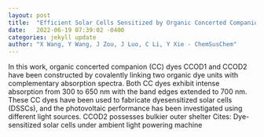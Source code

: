 ```yaml
---
layout: post
title:  "Efficient Solar Cells Sensitized by Organic Concerted Companion Dyes Suitable for Indoor Lamps"
date:   2022-06-19 07:39:02 -0400
categories: jekyll update
author: "X Wang, Y Wang, J Zou, J Luo, C Li, Y Xie - ChemSusChem"
---
```

In this work, organic concerted companion (CC) dyes CCOD1 and CCOD2 have been constructed by covalently linking two organic dye units with complementary absorption spectra. Both CC dyes exhibit intense absorption from 300 to 650 nm with the band edges extended to 700 nm. These CC dyes have been used to fabricate dyesensitized solar cells (DSSCs), and the photovoltaic performance has been investigated using different light sources. CCOD2 possesses bulkier outer shelter  Cites: Dye-sensitized solar cells under ambient light powering machine